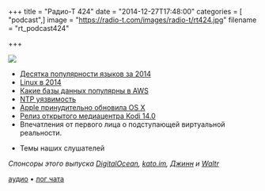 +++
title = "Радио-Т 424"
date = "2014-12-27T17:48:00"
categories = [ "podcast",]
image = "https://radio-t.com/images/radio-t/rt424.jpg"
filename = "rt_podcast424"

+++

![](https://radio-t.com/images/radio-t/rt424.jpg)

* [Десятка популярности языков за 2014](http://prsm.tc/9pkpRH)
* [Linux в 2014](http://www.zdnet.com/article/linux-and-open-source-2014-it-was-the-best-of-years-it-was-the-worst-of-years/)
* [Какие базы данных популярны в AWS](http://prsm.tc/NfyGUs)
* [NTP уязвимость](http://www.techworm.net/2014/12/critical-flaw-network-time-protocol-ntp-detected-google-researchers.html)
* [Apple принудительно обновила OS X](https://gigaom.com/2014/12/23/critical-flaw-forces-apple-to-push-mac-update-for-first-time/)
* [Релиз открытого медиацентра Kodi 14.0](http://www.opennet.ru/opennews/art.shtml?num=41329)
* Впечатления от первого лица о подступающей виртуальной реальности.
- Темы наших слушателей

_Спонсоры этого выпуска [DigitalOcean](https://www.digitalocean.com), [kato.im](https://kato.im), [Джинн](http://djinni.co) и [Waltr](http://softorino.com/waltr)_

[аудио](https://cdn.radio-t.com/rt_podcast424.mp3) • [лог чата](http://chat.radio-t.com/logs/radio-t-424.html)
<audio src="https://cdn.radio-t.com/rt_podcast424.mp3" preload="none"></audio>
